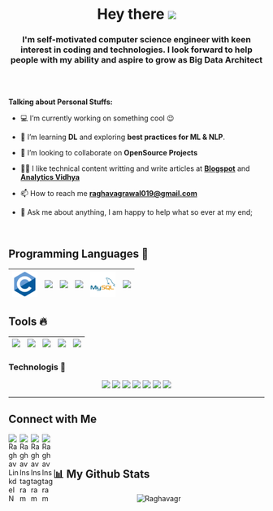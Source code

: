 <h1 align="center"> Hey there <img src="https://media.giphy.com/media/hvRJCLFzcasrR4ia7z/giphy.gif" width="25px"></h1>

<h3 align="center">I'm self-motivated computer science engineer with keen interest in coding and technologies. I look forward to help people with my ability and aspire to grow as Big Data Architect</h3>
<br><br>

**Talking about Personal Stuffs:**
- 💻 I’m currently working on something cool :wink:

- 🌱 I’m learning **DL** and exploring **best practices for ML & NLP**.

- 👯 I’m looking to collaborate on **OpenSource Projects**

- 👨‍💻 I like technical content writting and write articles at **[Blogspot](https://rgcrazytech.blogspot.com/)** and **[Analytics Vidhya](https://www.analyticsvidhya.com/blog/author/agrawal71/)**

- 📫 How to reach me **raghavagrawal019@gmail.com**

- 💬 Ask me about anything, I am happy to help what so ever at my end;
<br>

## Programming Languages  :rocket:

<img src="https://raw.githubusercontent.com/devicons/devicon/master/icons/c/c-original.svg" width=50> | <img src="https://raw.githubusercontent.com/coderjojo/coderjojo/master/img/cpp.png" width=50> | <img src="https://raw.githubusercontent.com/coderjojo/coderjojo/master/img/js.png" width=50> | <img src="https://raw.githubusercontent.com/coderjojo/coderjojo/master/img/python.svg" width=50> | <img src="https://raw.githubusercontent.com/devicons/devicon/master/icons/mysql/mysql-original-wordmark.svg" width=50> | <img src="https://cdn.icon-icons.com/icons2/2415/PNG/512/mongodb_plain_wordmark_logo_icon_146423.png" width=50>
|:---:|:---:|:---:|:---:|:---:|:---:|


## Tools :fire:

<img src="https://raw.githubusercontent.com/coderjojo/coderjojo/master/img/github.svg" width=50> | <img src="https://upload.wikimedia.org/wikipedia/commons/thumb/0/05/Scikit_learn_logo_small.svg/1280px-Scikit_learn_logo_small.svg.png" width=50> | <img src="https://www.vectorlogo.zone/logos/tensorflow/tensorflow-icon.svg" width=50> | <img src="https://www.kindpng.com/picc/m/188-1882416_flask-python-logo-hd-png-download.png" width=50> | <img src="https://www.djangoproject.com/m/img/logos/django-logo-negative.png" width=50>
|:---:|:---:|:---:|:---:|:---:|


### Technologis  🚀
<p align="center">
<img src="https://img.shields.io/badge/Machine Learning-green"> <img src="https://img.shields.io/badge/Deep Learning-red"> <img src="https://img.shields.io/badge/Computer Vision-magenta"> <img src="https://img.shields.io/badge/Natural Language Processing-yellow"> <img src="https://img.shields.io/badge/Tableau-E97627?style=for-the-badge&logo=Tableau&logoColor=white"> <img src="https://img.shields.io/badge/dialogflow-FF9800?style=for-the-badge&logo=dialogflow&logoColor=white"> <img src="https://img.shields.io/badge/Amazon_AWS-FF9900?style=for-the-badge&logo=amazonaws&logoColor=white">
</p>
<hr>

## **Connect with Me**
<a href="https://www.linkedin.com/in/raghav-agrawal-4b5393184/">
  <img align="left" alt="Raghav LinkdeIN" width="22px" src="https://cdn.jsdelivr.net/npm/simple-icons@v3/icons/linkedin.svg" />
</a>
<a href="https://www.kaggle.com/rxsraghavagrawal">
  <img align="left" alt="Raghav Instagram" width="22px" src="https://cdn.jsdelivr.net/npm/simple-icons@v3/icons/kaggle.svg" />
</a>
<a href="mailto:raghavagrawal019@gmail.com">
  <img align="left" alt="Raghav Instagram" width="22px" src="https://cdn.jsdelivr.net/npm/simple-icons@v3/icons/gmail.svg" />
</a>
<a href="https://www.instagram.com/raghav.rg77/">
  <img align="left" alt="Raghav Instagram" width="22px" src="https://cdn.jsdelivr.net/npm/simple-icons@v3/icons/instagram.svg" />
</a>

<br></br>
## **📊 My Github Stats**
<p align=center>  
  <img align=center src="https://github-readme-stats.vercel.app/api?username=Raghavagr&show_icons=true&theme=radical" alt="Raghavagr">
</p>


